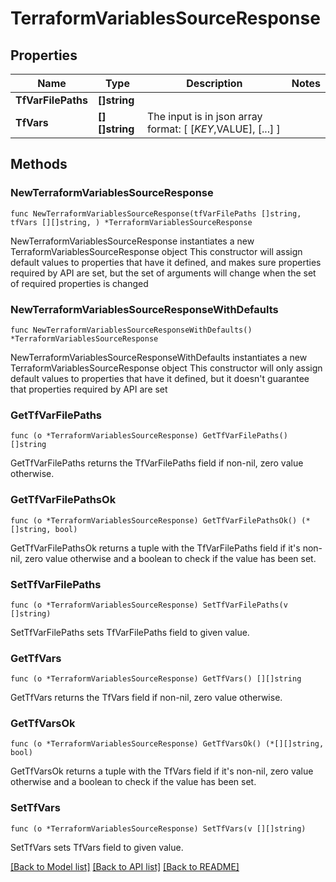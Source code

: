 # TerraformVariablesSourceResponse

## Properties

Name | Type | Description | Notes
------------ | ------------- | ------------- | -------------
**TfVarFilePaths** | **[]string** |  | 
**TfVars** | **[][]string** | The input is in json array format: [ [$KEY,$VALUE], [...] ] | 

## Methods

### NewTerraformVariablesSourceResponse

`func NewTerraformVariablesSourceResponse(tfVarFilePaths []string, tfVars [][]string, ) *TerraformVariablesSourceResponse`

NewTerraformVariablesSourceResponse instantiates a new TerraformVariablesSourceResponse object
This constructor will assign default values to properties that have it defined,
and makes sure properties required by API are set, but the set of arguments
will change when the set of required properties is changed

### NewTerraformVariablesSourceResponseWithDefaults

`func NewTerraformVariablesSourceResponseWithDefaults() *TerraformVariablesSourceResponse`

NewTerraformVariablesSourceResponseWithDefaults instantiates a new TerraformVariablesSourceResponse object
This constructor will only assign default values to properties that have it defined,
but it doesn't guarantee that properties required by API are set

### GetTfVarFilePaths

`func (o *TerraformVariablesSourceResponse) GetTfVarFilePaths() []string`

GetTfVarFilePaths returns the TfVarFilePaths field if non-nil, zero value otherwise.

### GetTfVarFilePathsOk

`func (o *TerraformVariablesSourceResponse) GetTfVarFilePathsOk() (*[]string, bool)`

GetTfVarFilePathsOk returns a tuple with the TfVarFilePaths field if it's non-nil, zero value otherwise
and a boolean to check if the value has been set.

### SetTfVarFilePaths

`func (o *TerraformVariablesSourceResponse) SetTfVarFilePaths(v []string)`

SetTfVarFilePaths sets TfVarFilePaths field to given value.


### GetTfVars

`func (o *TerraformVariablesSourceResponse) GetTfVars() [][]string`

GetTfVars returns the TfVars field if non-nil, zero value otherwise.

### GetTfVarsOk

`func (o *TerraformVariablesSourceResponse) GetTfVarsOk() (*[][]string, bool)`

GetTfVarsOk returns a tuple with the TfVars field if it's non-nil, zero value otherwise
and a boolean to check if the value has been set.

### SetTfVars

`func (o *TerraformVariablesSourceResponse) SetTfVars(v [][]string)`

SetTfVars sets TfVars field to given value.



[[Back to Model list]](../README.md#documentation-for-models) [[Back to API list]](../README.md#documentation-for-api-endpoints) [[Back to README]](../README.md)



